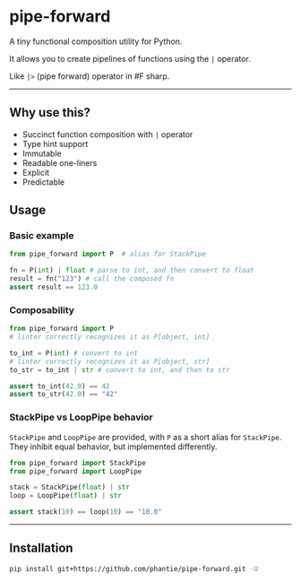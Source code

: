 # pipe-forward

A tiny functional composition utility for Python.

It allows you to create pipelines of functions using the `|` operator.

Like `|>` (pipe forward) operator in #F sharp.

---

## Why use this?

- Succinct function composition with `|` operator
- Type hint support
- Immutable
- Readable one-liners
- Explicit
- Predictable

## Usage

### Basic example

```python
from pipe_forward import P  # alias for StackPipe

fn = P(int) | float # parse to int, and then convert to float
result = fn("123") # call the composed fn
assert result == 123.0
```

### Composability

```python
from pipe_forward import P
# linter correctly recognizes it as P[object, int]

to_int = P(int) # convert to int
# linter correctly recognizes it as P[object, str]
to_str = to_int | str # convert to int, and then to str

assert to_int(42.0) == 42
assert to_str(42.0) == "42"
```

### StackPipe vs LoopPipe behavior

`StackPipe` and `LoopPipe` are provided, with `P` as a short alias for `StackPipe`. They inhibit equal behavior, but implemented differently.

```python
from pipe_forward import StackPipe
from pipe_forward import LoopPipe

stack = StackPipe(float) | str
loop = LoopPipe(float) | str

assert stack(10) == loop(10) == "10.0"
```

---

## Installation

```bash
pip install git+https://github.com/phantie/pipe-forward.git -U
```
